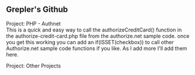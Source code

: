 ## Grepler's Github

Project: PHP - Authnet<br />
This is a quick and easy way to call the authorizeCreditCard() function in the authorize-credit-card.php file from the authorize.net sample code. once you get this working you can add an if(ISSET(checkbox)) to call other Authorize.net sample code functions if you like. As I add more I'll add them here. 


Project: Other Projects
